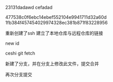 23131dadawd cefadad

477538c0f6ebc14ebef552104e9941711d32a60d 
1fb384f457454029974328ec381b871f83228956


重新创建了ssh 建立了本地仓库与远程仓库的链接

new id


ceshi git fetch


新建了分支，并在分支上修改此文件，提交合并

再次分支提交